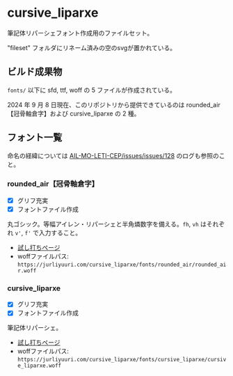 # cursive_liparxe
筆記体リパーシェフォント作成用のファイルセット。

"fileset" フォルダにリネーム済みの空のsvgが置かれている。

## ビルド成果物

`fonts/` 以下に sfd, ttf, woff の 5 ファイルが作成されている。

2024 年 9 月 8 日現在、このリポジトリから提供できているのは rounded_air【冠骨軸倉字】および cursive_liparxe の 2 種。

## フォント一覧

命名の経緯については [AIL-MO-LETI-CEP/issues/issues/128](https://github.com/AIL-MO-LETI-CEP/issues/issues/128) のログも参照のこと。

### rounded_air【冠骨軸倉字】

- [x] グリフ充実
- [x] フォントファイル作成

丸ゴシック。等幅アイレン・リパーシェと半角燐数字を備える。`fh`, `vh` はそれぞれ `v'`, `f'` で入力すること。

- [試し打ちページ](https://jurliyuuri.com/cursive_liparxe/fonts/rounded_air/glyph.html)
- woffファイルパス: `https://jurliyuuri.com/cursive_liparxe/fonts/rounded_air/rounded_air.woff`

### cursive_liparxe

- [x] グリフ充実
- [x] フォントファイル作成

筆記体リパーシェ。
- [試し打ちページ](https://jurliyuuri.com/cursive_liparxe/fonts/cursive_liparxe/glyph.html)
- woffファイルパス: `https://jurliyuuri.com/cursive_liparxe/fonts/cursive_liparxe/cursive_liparxe.woff`

<!-- ## フォントファイル出力

### 元の SVG データがストロークで書かれているフォントの場合

以下のコマンドを順に実行。

（`example` フォルダのsvgを統合したい場合の例なので、適宜 `example` を `rounded` とかに読み替えて実行すること）

```bash
# ライブラリのインストール
$ npm install

# パス化
$ node fix_glyphs.js example
# これにより example フォルダから svg ファイルが読まれて example/fixed フォルダに出力される

# サイズ調整
$ node fix_size.js example/fixed
# これにより example/fixed フォルダ内の svg ファイルが上書きされ、サイズがアドホックに直される
# このプロセスが必要なのは、px と mm 周りでの面倒が存在するから
# 詳しくは https://github.com/yasusho/linmarn_font_project/issues/9

# フォント化
$ node to_font.js example example/fixed
# 最初の example はフォント名であり、出力したフォントファイルに埋め込まれたりする
# 次の example/fixed は svg が入っているフォルダの場所である
```

これにより、"fonts/example" フォルダに html, css, ttf, woff, json の 5 ファイルが作成される。

### 元の SVG データが閉じたパスで書かれているフォントの場合

**パスの winding（時計回り・反時計回り）さえ揃っていれば**以下のようにすればよい。

```bash
$ node to_font.js herm_giaru herm_giaru
# 最初の herm_giaru はフォント名であり、出力したフォントファイルに埋め込まれたりする
# 次の herm_giaru/fixed は svg が入っているフォルダの場所である
```

## 角ゴ化作業

```
$ node to_kakugo.js
```

を走らせ、できた kakugo フォルダをエクスプローラなどで一覧表示する。

角ゴの方で「折れたストローク」となるべきところを見つけたら、**roundedの方を**いじってもう一度 `node to_kakugo.js` を走らせる。

なべぶたのような、「折れたストローク」では解決しないやつは、一旦無視。

## 開発者のための注意

package.json にある

```json
  "overrides": {
    "fantasticon": {
      "glob": "7.2.0"
    }
  }
```

は https://github.com/tancredi/fantasticon/issues/470 を避けるためのもの。

以下のコマンドを実行していて No SVGs found というエラーに直面したら、package-lock.json と node_modules/ を一度全削除してから npm install してください。

https://github.com/npm/cli/issues/4232 によれば

```bash
npm uninstall fantasticon && npm install fantasticon
```

でもできるらしいです。

### fix_size.js, to_font.js が走らない場合
実は本コードにはグローバルにインストールされていることが前提のパッケージがいくつかある。

ひとまず以下のコマンドを順に試してみると解決する場合がある（n=1）

```bash
$ sudo apt install pkg-config
$ sudo apt install libpixman-1-dev
$ sudo apt install libcairo2-dev
$ sudo apt install libpango1.0-dev
``` -->